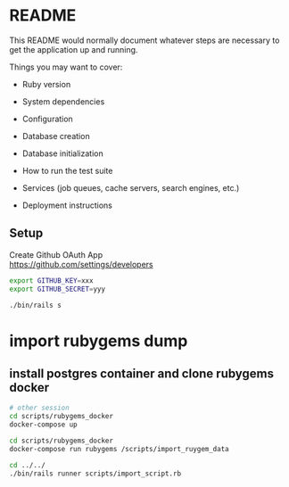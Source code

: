 # README

This README would normally document whatever steps are necessary to get the
application up and running.

Things you may want to cover:

* Ruby version

* System dependencies

* Configuration

* Database creation

* Database initialization

* How to run the test suite

* Services (job queues, cache servers, search engines, etc.)

* Deployment instructions

## Setup
Create Github OAuth App  
https://github.com/settings/developers 

```bash
export GITHUB_KEY=xxx
export GITHUB_SECRET=yyy

./bin/rails s
```

# import rubygems dump

## install postgres container and clone rubygems docker

```bash
# other session
cd scripts/rubygems_docker
docker-compose up

cd scripts/rubygems_docker
docker-compose run rubygems /scripts/import_ruygem_data

cd ../../
./bin/rails runner scripts/import_script.rb

```
